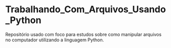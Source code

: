 # Trabalhando_Com_Arquivos_Usando_Python
 Repositório usado com foco para estudos sobre como manipular arquivos no computador utilizando a linguagem Python.
